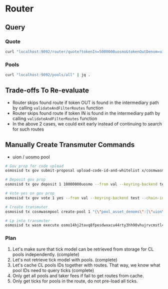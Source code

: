 # Router

## Query


### Quote

```bash
curl "localhost:9092/router/quote?tokenIn=5000000uosmo&tokenOutDenom=uion" | jq .
```

### Pools

```bash
curl "localhost:9092/pools/all" | jq .
```

## Trade-offs To Re-evaluate

- Router skips found route if token OUT is found in the intermediary
path by calling `validateAndFilterRoutes` function
- Router skips found route if token IN is found in the intermediary
path by calling `validateAndFilterRoutes` function
- In the above 2 cases, we could exit early instead of continuing to search for such routes

## Manually Create Transmuter Commands

- uion / uosmo pool

```bash
# Gov prop for code upload
osmosisd tx gov submit-proposal upload-code-id-and-whitelist x/cosmwasmpool/bytecode/transmuter_migrate.wasm --title "T" --description "T" --from lo-test1 --keyring-backend test --chain-id localosmosis --gas=50000000 --fees 625000uosmo -b=block

# Deposit gov prop
osmosisd tx gov deposit 1 10000000uosmo --from val --keyring-backend test --chain-id localosmosis -b=block --fees=125000uosmo --gas=50000000

# Vote yes on gov prop
osmosisd tx gov vote 1 yes --from val --keyring-backend test --chain-id localosmosis -b=block --fees=6250uosmo --gas=2500000

# Create transmuter
osmosisd tx cosmwasmpool create-pool 1 "{\"pool_asset_denoms\":[\"uion\",\"uosmo\"]}" --from lo-test1 --keyring-backend test --chain-id localosmosis --fees 8750uosmo -b=block --gas=3500000

# Lp into transmuter
osmosisd tx wasm execute osmo14hj2tavq8fpesdwxxcu44rty3hh90vhujrvcmstl4zr3txmfvw9sq2r9g9 "{\"join_pool\":{}  }" --amount 1000000uosmo,2000000uion --from lo-test1 --keyring-backend test --chain-id localosmosis --fees 8750uosmo -b=block --gas=3500000
```

### Plan

1. Let's make sure that tick model can be retrieved from storage for CL pools independently. (complete)
2. Let's not retrieve tick model with pools. (complete)
3. Let's cache CL pools IDs together with routes. That way, we know what pool IDs need to query ticks (complete)
4. Only get all pools and taker fees if fail to get routes from cache.
5. Only get ticks for pools in the route, do not pre-load all ticks.


